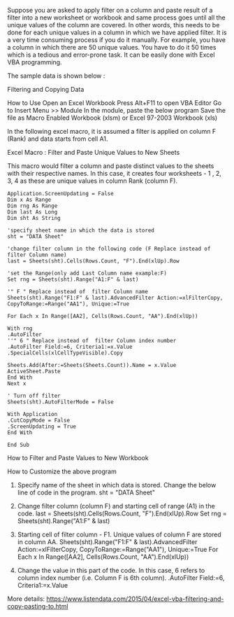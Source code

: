 Suppose you are asked to apply filter on a column and paste result of a filter into a new worksheet or workbook and 
same process goes until all the unique values of the column are covered. In other words, 
this needs to be done for each unique values in a column in which we have applied filter. 
It is a very time consuming process if you do it manually. For example, you have a column in which there are 50 unique values. 
You have to do it 50 times which is a tedious and error-prone task. It can be easily done with Excel VBA programming.

The sample data is shown below :

Filtering and Copying Data

How to Use
Open an Excel Workbook
Press Alt+F11 to open VBA Editor
Go to Insert Menu >> Module
In the module, paste the below program
Save the file as Macro Enabled Workbook (xlsm) or Excel 97-2003 Workbook (xls)

In the following excel macro, it is assumed a filter is applied on column F (Rank) and data starts from cell A1.

Excel Macro : Filter and Paste Unique Values to New Sheets



This macro would filter a column and paste distinct values to the sheets with their respective names. In this case, 
it creates four worksheets - 1 , 2, 3, 4 as these are unique values in column Rank (column F).

```Sub filter()
Application.ScreenUpdating = False
Dim x As Range
Dim rng As Range
Dim last As Long
Dim sht As String

'specify sheet name in which the data is stored
sht = "DATA Sheet"

'change filter column in the following code (F Replace instead of  filter Column name)
last = Sheets(sht).Cells(Rows.Count, "F").End(xlUp).Row

'set the Range(only add Last Column name example:F)
Set rng = Sheets(sht).Range("A1:F" & last)

'" F " Replace instead of  filter Column name
Sheets(sht).Range("F1:F" & last).AdvancedFilter Action:=xlFilterCopy, CopyToRange:=Range("AA1"), Unique:=True

For Each x In Range([AA2], Cells(Rows.Count, "AA").End(xlUp))

With rng
.AutoFilter
''" 6 " Replace instead of  filter Column index number
.AutoFilter Field:=6, Criteria1:=x.Value
.SpecialCells(xlCellTypeVisible).Copy

Sheets.Add(After:=Sheets(Sheets.Count)).Name = x.Value
ActiveSheet.Paste
End With
Next x

' Turn off filter
Sheets(sht).AutoFilterMode = False

With Application
.CutCopyMode = False
.ScreenUpdating = True
End With

End Sub
```

How to Filter and Paste Values to New Workbook

How to Customize the above program

1. Specify name of the sheet in which data is stored. Change the below line of code in the program.
sht = "DATA Sheet"

2. Change filter column (column F) and starting cell of range (A1) in the code.
last = Sheets(sht).Cells(Rows.Count, "F").End(xlUp).Row
Set rng = Sheets(sht).Range("A1:F" & last)

3. Starting cell of filter column - F1. Unique values of  column F are stored in column AA.
Sheets(sht).Range("F1:F" & last).AdvancedFilter Action:=xlFilterCopy, CopyToRange:=Range("AA1"), Unique:=True
For Each x In Range([AA2], Cells(Rows.Count, "AA").End(xlUp))

4. Change the value in this part of the code. In this case, 6 refers to column index number (i.e. Column F is 6th column).
.AutoFilter Field:=6, Criteria1:=x.Value

More details:
https://www.listendata.com/2015/04/excel-vba-filtering-and-copy-pasting-to.html
